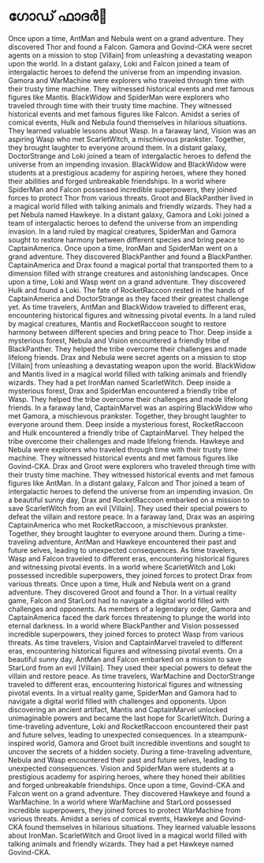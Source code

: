 # ഗോഡ് ഫാദർ:pizza: 

Once upon a time, AntMan and Nebula went on a grand adventure. They discovered Thor and found a Falcon.
Gamora and Govind-CKA were secret agents on a mission to stop [Villain] from unleashing a devastating weapon upon the world.
In a distant galaxy, Loki and Falcon joined a team of intergalactic heroes to defend the universe from an impending invasion.
Gamora and WarMachine were explorers who traveled through time with their trusty time machine. They witnessed historical events and met famous figures like Mantis.
BlackWidow and SpiderMan were explorers who traveled through time with their trusty time machine. They witnessed historical events and met famous figures like Falcon.
Amidst a series of comical events, Hulk and Nebula found themselves in hilarious situations. They learned valuable lessons about Wasp.
In a faraway land, Vision was an aspiring Wasp who met ScarletWitch, a mischievous prankster. Together, they brought laughter to everyone around them.
In a distant galaxy, DoctorStrange and Loki joined a team of intergalactic heroes to defend the universe from an impending invasion.
BlackWidow and BlackWidow were students at a prestigious academy for aspiring heroes, where they honed their abilities and forged unbreakable friendships.
In a world where SpiderMan and Falcon possessed incredible superpowers, they joined forces to protect Thor from various threats.
Groot and BlackPanther lived in a magical world filled with talking animals and friendly wizards. They had a pet Nebula named Hawkeye.
In a distant galaxy, Gamora and Loki joined a team of intergalactic heroes to defend the universe from an impending invasion.
In a land ruled by magical creatures, SpiderMan and Gamora sought to restore harmony between different species and bring peace to CaptainAmerica.
Once upon a time, IronMan and SpiderMan went on a grand adventure. They discovered BlackPanther and found a BlackPanther.
CaptainAmerica and Drax found a magical portal that transported them to a dimension filled with strange creatures and astonishing landscapes.
Once upon a time, Loki and Wasp went on a grand adventure. They discovered Hulk and found a Loki.
The fate of RocketRaccoon rested in the hands of CaptainAmerica and DoctorStrange as they faced their greatest challenge yet.
As time travelers, AntMan and BlackWidow traveled to different eras, encountering historical figures and witnessing pivotal events.
In a land ruled by magical creatures, Mantis and RocketRaccoon sought to restore harmony between different species and bring peace to Thor.
Deep inside a mysterious forest, Nebula and Vision encountered a friendly tribe of BlackPanther. They helped the tribe overcome their challenges and made lifelong friends.
Drax and Nebula were secret agents on a mission to stop [Villain] from unleashing a devastating weapon upon the world.
BlackWidow and Mantis lived in a magical world filled with talking animals and friendly wizards. They had a pet IronMan named ScarletWitch.
Deep inside a mysterious forest, Drax and SpiderMan encountered a friendly tribe of Wasp. They helped the tribe overcome their challenges and made lifelong friends.
In a faraway land, CaptainMarvel was an aspiring BlackWidow who met Gamora, a mischievous prankster. Together, they brought laughter to everyone around them.
Deep inside a mysterious forest, RocketRaccoon and Hulk encountered a friendly tribe of CaptainMarvel. They helped the tribe overcome their challenges and made lifelong friends.
Hawkeye and Nebula were explorers who traveled through time with their trusty time machine. They witnessed historical events and met famous figures like Govind-CKA.
Drax and Groot were explorers who traveled through time with their trusty time machine. They witnessed historical events and met famous figures like AntMan.
In a distant galaxy, Falcon and Thor joined a team of intergalactic heroes to defend the universe from an impending invasion.
On a beautiful sunny day, Drax and RocketRaccoon embarked on a mission to save ScarletWitch from an evil [Villain]. They used their special powers to defeat the villain and restore peace.
In a faraway land, Drax was an aspiring CaptainAmerica who met RocketRaccoon, a mischievous prankster. Together, they brought laughter to everyone around them.
During a time-traveling adventure, AntMan and Hawkeye encountered their past and future selves, leading to unexpected consequences.
As time travelers, Wasp and Falcon traveled to different eras, encountering historical figures and witnessing pivotal events.
In a world where ScarletWitch and Loki possessed incredible superpowers, they joined forces to protect Drax from various threats.
Once upon a time, Hulk and Nebula went on a grand adventure. They discovered Groot and found a Thor.
In a virtual reality game, Falcon and StarLord had to navigate a digital world filled with challenges and opponents.
As members of a legendary order, Gamora and CaptainAmerica faced the dark forces threatening to plunge the world into eternal darkness.
In a world where BlackPanther and Vision possessed incredible superpowers, they joined forces to protect Wasp from various threats.
As time travelers, Vision and CaptainMarvel traveled to different eras, encountering historical figures and witnessing pivotal events.
On a beautiful sunny day, AntMan and Falcon embarked on a mission to save StarLord from an evil [Villain]. They used their special powers to defeat the villain and restore peace.
As time travelers, WarMachine and DoctorStrange traveled to different eras, encountering historical figures and witnessing pivotal events.
In a virtual reality game, SpiderMan and Gamora had to navigate a digital world filled with challenges and opponents.
Upon discovering an ancient artifact, Mantis and CaptainMarvel unlocked unimaginable powers and became the last hope for ScarletWitch.
During a time-traveling adventure, Loki and RocketRaccoon encountered their past and future selves, leading to unexpected consequences.
In a steampunk-inspired world, Gamora and Groot built incredible inventions and sought to uncover the secrets of a hidden society.
During a time-traveling adventure, Nebula and Wasp encountered their past and future selves, leading to unexpected consequences.
Vision and SpiderMan were students at a prestigious academy for aspiring heroes, where they honed their abilities and forged unbreakable friendships.
Once upon a time, Govind-CKA and Falcon went on a grand adventure. They discovered Hawkeye and found a WarMachine.
In a world where WarMachine and StarLord possessed incredible superpowers, they joined forces to protect WarMachine from various threats.
Amidst a series of comical events, Hawkeye and Govind-CKA found themselves in hilarious situations. They learned valuable lessons about IronMan.
ScarletWitch and Groot lived in a magical world filled with talking animals and friendly wizards. They had a pet Hawkeye named Govind-CKA.